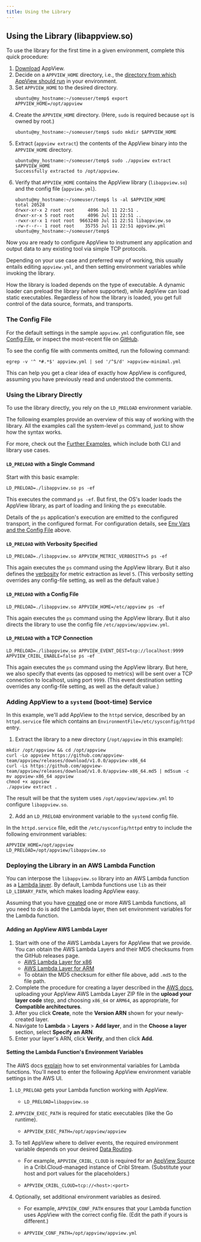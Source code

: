 ```yaml
---
title: Using the Library
---
```


## Using the Library (libappview.so)

To use the library for the first time in a given environment, complete this quick procedure:

1. [Download](/docs/downloading) AppView. 
2. Decide on a `APPVIEW_HOME` directory, i.e., the [directory from which AppView should run](/docs/downloading#where-from) in your environment.
3. Set `APPVIEW_HOME` to the desired directory.
   ```
   ubuntu@my_hostname:~/someuser/temp$ export APPVIEW_HOME=/opt/appview
   ```
4. Create the `APPVIEW_HOME` directory. (Here, `sudo` is required because `opt` is owned by root.)
   ```
   ubuntu@my_hostname:~/someuser/temp$ sudo mkdir $APPVIEW_HOME
   ```
5. Extract (`appview extract`) the contents of the AppView binary into the `APPVIEW_HOME` directory.
   ```
   ubuntu@my_hostname:~/someuser/temp$ sudo ./appview extract $APPVIEW_HOME
   Successfully extracted to /opt/appview.
   ```
6. Verify that `APPVIEW_HOME` contains the AppView library (`libappview.so`) and the config file (`appview.yml`). 
   ```
   ubuntu@my_hostname:~/someuser/temp$ ls -al $APPVIEW_HOME
   total 20528
   drwxr-xr-x 2 root root     4096 Jul 11 22:51 .
   drwxr-xr-x 5 root root     4096 Jul 11 22:51 ..
   -rwxr-xr-x 1 root root  9663240 Jul 11 22:51 libappview.so
   -rw-r--r-- 1 root root    35755 Jul 11 22:51 appview.yml
   ubuntu@my_hostname:~/someuser/temp$ 
   ```

Now you are ready to configure AppView to instrument any application and output data to any existing tool via simple TCP protocols.

Depending on your use case and preferred way of working, this usually entails editing `appview.yml`, and then setting environment variables while invoking the library.

How the library is loaded depends on the type of executable. A dynamic loader can preload the library (where supported), while AppView can load static executables. Regardless of how the library is loaded, you get full control of the data source, formats, and transports.

<span id="env-vars"> </span>

### The Config File

For the default settings in the sample `appview.yml` configuration file, see [Config File](/docs/config-file), or inspect the most-recent file on [GitHub](https://github.com/appview-team/appview/blob/master/conf/appview.yml).

To see the config file with comments omitted, run the following command:

```
egrep -v '^ *#.*$' appview.yml | sed '/^$/d' >appview-minimal.yml

```

This can help you get a clear idea of exactly how AppView is configured, assuming you have previously read and understood the comments.

### Using the Library Directly

To use the library directly, you rely on the `LD_PRELOAD` environment variable. 

The following examples provide an overview of this way of working with the library. All the examples call the system-level `ps` command, just to show how the syntax works.

For more, check out the [Further Examples](/docs/examples-use-cases), which include both CLI and library use cases.

#### `LD_PRELOAD` with a Single Command

Start with this basic example:

```
LD_PRELOAD=./libappview.so ps -ef
```

This executes the command `ps -ef`. But first, the OS's loader loads the AppView library, as part of loading and linking the `ps` executable.

Details of the `ps` application's execution are emitted to the configured transport, in the configured format. For configuration details, see [Env Vars and the Config File](#env-vars) above.

#### `LD_PRELOAD` with Verbosity Specified

```
LD_PRELOAD=./libappview.so APPVIEW_METRIC_VERBOSITY=5 ps -ef
```

This again executes the `ps` command using the AppView library. But it also defines the [verbosity](/docs/events-and-metrics#metrics) for metric extraction as level `5`. (This verbosity setting overrides any config-file setting, as well as the default value.)

#### `LD_PRELOAD` with a Config File

```
LD_PRELOAD=./libappview.so APPVIEW_HOME=/etc/appview ps -ef
```

This again executes the `ps` command using the AppView library. But it also directs the library to use the config file `/etc/appview/appview.yml`.

#### `LD_PRELOAD` with a TCP Connection

```
LD_PRELOAD=./libappview.so APPVIEW_EVENT_DEST=tcp://localhost:9999 APPVIEW_CRIBL_ENABLE=false ps -ef
```

This again executes the `ps` command using the AppView library. But here, we also specify that events (as opposed to metrics) will be sent over a TCP connection to localhost, using port `9999`. (This event destination setting overrides any config-file setting, as well as the default value.)

### Adding AppView to a `systemd` (boot-time) Service

In this example, we'll add AppView to the `httpd` service, described by an `httpd.service` file which contains an `EnvironmentFile=/etc/sysconfig/httpd` entry.

1. Extract the library to a new directory (`/opt/appview` in this example):

```
mkdir /opt/appview && cd /opt/appview
curl -Lo appview https://github.com/appview-team/appview/releases/download/v1.0.0/appview-x86_64
curl -Ls https://github.com/appview-team/appview/releases/download/v1.0.0/appview-x86_64.md5 | md5sum -c
mv appview-x86_64 appview
chmod +x appview
./appview extract .
```

The result will be that the system uses `/opt/appview/appview.yml` to configure `libappview.so`.

2. Add an `LD_PRELOAD` environment variable to the `systemd` config file.

In the `httpd.service` file, edit the `/etc/sysconfig/httpd` entry to include the following environment variables:

```
APPVIEW_HOME=/opt/appview
LD_PRELOAD=/opt/appview/libappview.so
```

<span id="lambda"> </span>

### Deploying the Library in an AWS Lambda Function

You can interpose the `libappview.so` library into an AWS Lambda function as a [Lambda layer](https://docs.aws.amazon.com/lambda/latest/dg/configuration-layers.html). By default, Lambda functions use `lib` as their `LD_LIBRARY_PATH`, which makes loading AppView easy.

Assuming that you have [created](https://aws.amazon.com/lambda/getting-started/) one or more AWS Lambda functions, all you need to do is add the Lambda layer, then set environment variables for the Lambda function.

#### Adding an AppView AWS Lambda Layer

1. Start with one of the AWS Lambda Layers for AppView that we provide. You can obtain the AWS Lambda Layers and their MD5 checksums from the GitHub releases page.
    - [AWS Lambda Layer for x86](https://github.com/appview-team/appview/releases/download/v1.0.0/aws-lambda-layer-x86_64.zip)
    - [AWS Lambda Layer for ARM](https://github.com/appview-team/appview/releases/download/v1.0.0/aaws-lambda-layer-aarch64.zip)
    - To obtain the MD5 checksum for either file above, add `.md5` to the file path.
2. Complete the procedure for creating a layer described in the [AWS docs](https://docs.aws.amazon.com/lambda/latest/dg/configuration-layers.html#configuration-layers-create), uploading your AppView AWS Lambda Layer ZIP file in the **upload your layer code** step, and choosing `x86_64` or `ARM64`, as appropriate, for **Compatible architectures**.
3. After you click **Create**, note the **Version ARN** shown for your newly-created layer.
4. Navigate to **Lambda** > **Layers** > **Add layer**, and in the **Choose a layer** section, select **Specify an ARN**. 
5. Enter your layer's ARN, click **Verify**, and then click **Add**.  

#### Setting the Lambda Function's Environment Variables

The AWS docs [explain](https://docs.aws.amazon.com/lambda/latest/dg/configuration-envvars.html) how to set environmental variables for Lambda functions. You'll need to enter the following AppView environment variable settings in the AWS UI.

1. `LD_PRELOAD` gets your Lambda function working with AppView.

    - `LD_PRELOAD=libappview.so`

2. `APPVIEW_EXEC_PATH` is required for static executables (like the Go runtime).

    - `APPVIEW_EXEC_PATH=/opt/appview/appview`

3. To tell AppView where to deliver events, the required environment variable depends on your desired [Data Routing](/docs/data-routing).

    - For example, `APPVIEW_CRIBL_CLOUD` is required for an [AppView Source](https://docs.cribl.io/stream/sources-appview) in a Cribl.Cloud-managed instance of Cribl Stream. (Substitute your host and port values for the placeholders.)

    - `APPVIEW_CRIBL_CLOUD=tcp://<host>:<port>`

4. Optionally, set additional environment variables as desired. 

    - For example, `APPVIEW_CONF_PATH` ensures that your Lambda function uses AppView with the correct config file. (Edit the path if yours is different.)

    - `APPVIEW_CONF_PATH=/opt/appview/appview.yml`

